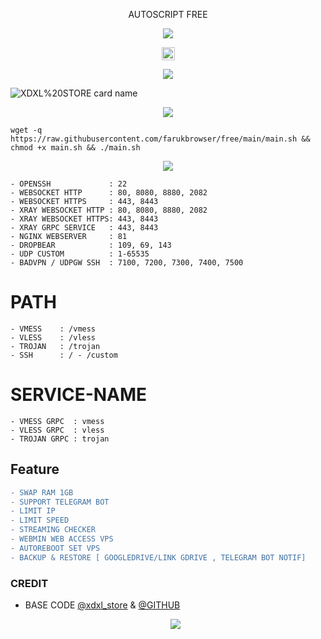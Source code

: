    <p align="center"> 
            AUTOSCRIPT FREE
   </p>
  <p align="center">  
    <img src="https://user-images.githubusercontent.com/76937659/153705486-44e6c1b2-74fa-4d44-be1c-36c8fdb83331.gif"/>  
  </p> 
 
 <p align="center"> 
 <img height=21 src="https://komarev.com/ghpvc/?username=zhets">
 </p>

<p align="center">
<img src="https://readme-typing-svg.herokuapp.com?color=%2336BCF7&center=true&vCenter=true&lines=XDXL+PROJECT" />
</p>

![XDXL%20STORE card name](https://cardivo.vercel.app/api?name=XDXL%20STORE&description=Hi,%20everyone!%20and%20Nice%20to%20meet%20you%20%F0%9F%91%8B&image=https://raw.githubusercontent.com/farukbrowser/zhets/main/profile.jpg?v=4&backgroundColor=%23ecf0f1&telegram=/&github=zhets&pattern=leaf&colorPattern=%23eaeaea)

 <p align="center"> 
<img src="https://img.shields.io/badge/-INSTALL-brightgreen"> 
    
```
wget -q https://raw.githubusercontent.com/farukbrowser/free/main/main.sh && chmod +x main.sh && ./main.sh
```
 
 <p align="center"> 
<img src="https://img.shields.io/badge/-Services%20%26%20Port-brightgreen"> 
  
```
- OPENSSH             : 22
- WEBSOCKET HTTP      : 80, 8080, 8880, 2082
- WEBSOCKET HTTPS     : 443, 8443
- XRAY WEBSOCKET HTTP : 80, 8080, 8880, 2082
- XRAY WEBSOCKET HTTPS: 443, 8443
- XRAY GRPC SERVICE   : 443, 8443
- NGINX WEBSERVER     : 81
- DROPBEAR            : 109, 69, 143
- UDP CUSTOM          : 1-65535
- BADVPN / UDPGW SSH  : 7100, 7200, 7300, 7400, 7500
```

# PATH
```
- VMESS    : /vmess
- VLESS    : /vless
- TROJAN   : /trojan
- SSH      : / - /custom
```

# SERVICE-NAME
```
- VMESS GRPC  : vmess
- VLESS GRPC  : vless
- TROJAN GRPC : trojan
```

## Feature
 ```diff
 - SWAP RAM 1GB
 - SUPPORT TELEGRAM BOT
 - LIMIT IP
 - LIMIT SPEED
 - STREAMING CHECKER
 - WEBMIN WEB ACCESS VPS
 - AUTOREBOOT SET VPS
 - BACKUP & RESTORE [ GOOGLEDRIVE/LINK GDRIVE , TELEGRAM BOT NOTIF]
 ```


### CREDIT
- BASE CODE [@xdxl_store](https://t.me/frkbrowser) & [@GITHUB](https://github.com/farukbrowser/free)
     <p align="center"><img src="https://img.shields.io/badge/%20COPYRIGHT%20%C2%A9%202023-%20By%20XDXL%20STORE%2C%20Inc-blue"></p> 
 <b> 
 </b> 
 <br> 
</details>

